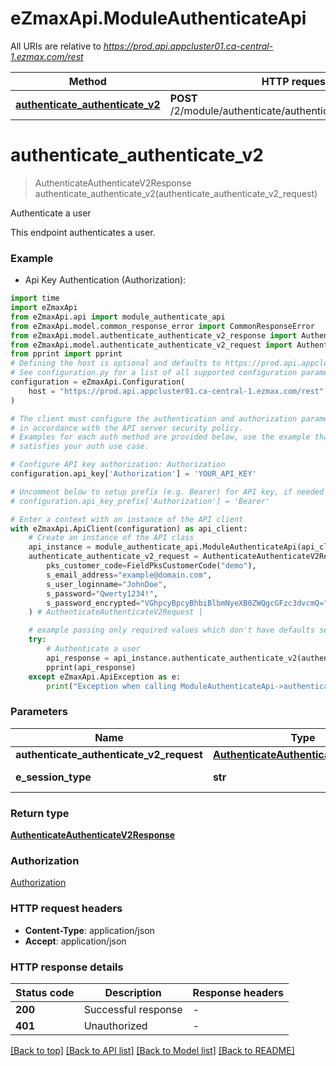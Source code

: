 # eZmaxApi.ModuleAuthenticateApi

All URIs are relative to *https://prod.api.appcluster01.ca-central-1.ezmax.com/rest*

Method | HTTP request | Description
------------- | ------------- | -------------
[**authenticate_authenticate_v2**](ModuleAuthenticateApi.md#authenticate_authenticate_v2) | **POST** /2/module/authenticate/authenticate/{eSessionType} | Authenticate a user


# **authenticate_authenticate_v2**
> AuthenticateAuthenticateV2Response authenticate_authenticate_v2(authenticate_authenticate_v2_request)

Authenticate a user

This endpoint authenticates a user.

### Example

* Api Key Authentication (Authorization):
```python
import time
import eZmaxApi
from eZmaxApi.api import module_authenticate_api
from eZmaxApi.model.common_response_error import CommonResponseError
from eZmaxApi.model.authenticate_authenticate_v2_response import AuthenticateAuthenticateV2Response
from eZmaxApi.model.authenticate_authenticate_v2_request import AuthenticateAuthenticateV2Request
from pprint import pprint
# Defining the host is optional and defaults to https://prod.api.appcluster01.ca-central-1.ezmax.com/rest
# See configuration.py for a list of all supported configuration parameters.
configuration = eZmaxApi.Configuration(
    host = "https://prod.api.appcluster01.ca-central-1.ezmax.com/rest"
)

# The client must configure the authentication and authorization parameters
# in accordance with the API server security policy.
# Examples for each auth method are provided below, use the example that
# satisfies your auth use case.

# Configure API key authorization: Authorization
configuration.api_key['Authorization'] = 'YOUR_API_KEY'

# Uncomment below to setup prefix (e.g. Bearer) for API key, if needed
# configuration.api_key_prefix['Authorization'] = 'Bearer'

# Enter a context with an instance of the API client
with eZmaxApi.ApiClient(configuration) as api_client:
    # Create an instance of the API class
    api_instance = module_authenticate_api.ModuleAuthenticateApi(api_client)
    authenticate_authenticate_v2_request = AuthenticateAuthenticateV2Request(
        pks_customer_code=FieldPksCustomerCode("demo"),
        s_email_address="example@domain.com",
        s_user_loginname="JohnDoe",
        s_password="Qwerty1234!",
        s_password_encrypted="VGhpcyBpcyBhbiBlbmNyeXB0ZWQgcGFzc3dvcmQ=",
    ) # AuthenticateAuthenticateV2Request | 

    # example passing only required values which don't have defaults set
    try:
        # Authenticate a user
        api_response = api_instance.authenticate_authenticate_v2(authenticate_authenticate_v2_request)
        pprint(api_response)
    except eZmaxApi.ApiException as e:
        print("Exception when calling ModuleAuthenticateApi->authenticate_authenticate_v2: %s\n" % e)
```


### Parameters

Name | Type | Description  | Notes
------------- | ------------- | ------------- | -------------
 **authenticate_authenticate_v2_request** | [**AuthenticateAuthenticateV2Request**](AuthenticateAuthenticateV2Request.md)|  |
 **e_session_type** | **str**|  | defaults to "ezsignuser"

### Return type

[**AuthenticateAuthenticateV2Response**](AuthenticateAuthenticateV2Response.md)

### Authorization

[Authorization](../README.md#Authorization)

### HTTP request headers

 - **Content-Type**: application/json
 - **Accept**: application/json


### HTTP response details
| Status code | Description | Response headers |
|-------------|-------------|------------------|
**200** | Successful response |  -  |
**401** | Unauthorized |  -  |

[[Back to top]](#) [[Back to API list]](../README.md#documentation-for-api-endpoints) [[Back to Model list]](../README.md#documentation-for-models) [[Back to README]](../README.md)

